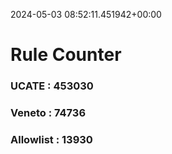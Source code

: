 2024-05-03 08:52:11.451942+00:00
# Rule Counter 
 ### UCATE : 453030

 ### Veneto : 74736

 ### Allowlist : 13930